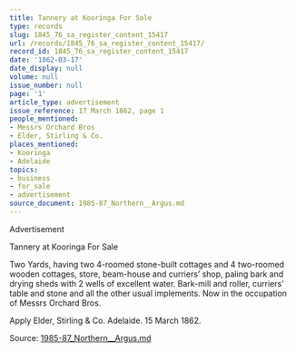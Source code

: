```yaml
---
title: Tannery at Kooringa For Sale
type: records
slug: 1845_76_sa_register_content_15417
url: /records/1845_76_sa_register_content_15417/
record_id: 1845_76_sa_register_content_15417
date: '1862-03-17'
date_display: null
volume: null
issue_number: null
page: '1'
article_type: advertisement
issue_reference: 17 March 1862, page 1
people_mentioned:
- Messrs Orchard Bros
- Elder, Stirling & Co.
places_mentioned:
- Kooringa
- Adelaide
topics:
- business
- for_sale
- advertisement
source_document: 1985-87_Northern__Argus.md
---
```


Advertisement

Tannery at Kooringa For Sale

Two Yards, having two 4-roomed stone-built cottages and 4 two-roomed wooden cottages, store, beam-house and curriers’ shop, paling bark and drying sheds with 2 wells of excellent water.  Bark-mill and roller, curriers’ table and stone and all the other usual implements.  Now in the occupation of Messrs Orchard Bros.

Apply Elder, Stirling & Co. Adelaide.  15 March 1862.

Source: [1985-87_Northern__Argus.md](/downloads/markdown/1985-87_Northern__Argus.md)
